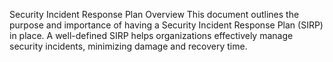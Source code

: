 Security Incident Response Plan Overview
This document outlines the purpose and importance of having a Security Incident Response Plan (SIRP) in place. 
A well-defined SIRP helps organizations effectively manage security incidents, minimizing damage and recovery time.
